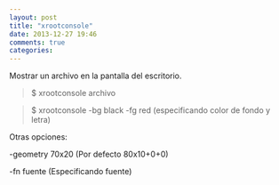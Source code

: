 ```yaml
---
layout: post
title: "xrootconsole"
date: 2013-12-27 19:46
comments: true
categories: 
---
```

Mostrar un archivo en la pantalla del escritorio.

>$ xrootconsole archivo 

>$ xrootconsole -bg black -fg red (especificando color de fondo y letra)

Otras opciones:

-geometry 70x20 (Por defecto 80x10+0+0)

-fn fuente (Especificando fuente)

